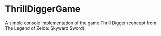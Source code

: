 # ThrillDiggerGame
A simple console implementation of the game Thrill Digger (concept from The Legend of Zelda: Skyward Sword).